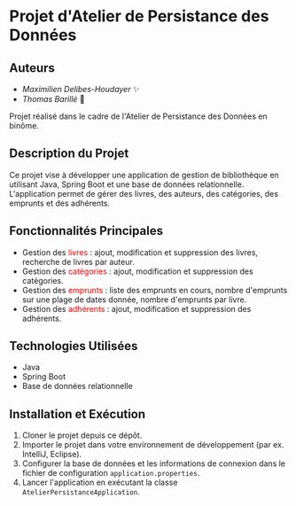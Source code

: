 # Projet d'Atelier de Persistance des Données

## Auteurs
- *Maximilien Delibes-Houdayer* :sparkles:
- *Thomas Barillé* :rocket:

Projet réalisé dans le cadre de l'Atelier de Persistance des Données en binôme.

## Description du Projet
Ce projet vise à développer une application de gestion de bibliothèque en utilisant Java, Spring Boot et une base de données relationnelle. L'application permet de gérer des livres, des auteurs, des catégories, des emprunts et des adhérents.

## Fonctionnalités Principales
- Gestion des <span style="color: red;">livres</span> : ajout, modification et suppression des livres, recherche de livres par auteur.
- Gestion des <span style="color: red;">catégories</span> : ajout, modification et suppression des catégories.
- Gestion des <span style="color: red;">emprunts</span> : liste des emprunts en cours, nombre d'emprunts sur une plage de dates donnée, nombre d'emprunts par livre.
- Gestion des <span style="color: red;">adhérents</span> : ajout, modification et suppression des adhérents.

## Technologies Utilisées
- Java
- Spring Boot
- Base de données relationnelle 

## Installation et Exécution
1. Cloner le projet depuis ce dépôt.
2. Importer le projet dans votre environnement de développement (par ex. IntelliJ, Eclipse).
3. Configurer la base de données et les informations de connexion dans le fichier de configuration `application.properties`.
4. Lancer l'application en exécutant la classe `AtelierPersistanceApplication`.
